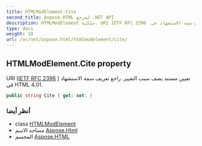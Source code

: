 ```yaml
---
title: HTMLModElement.Cite
second_title: Aspose.HTML لمرجع .NET API
description: HTMLModElement ملكية. URI IETF RFC 2396  تعيين مستند يصف سبب التغيير. راجع تعريف سمة الاستشهاد في HTML 4.01.
type: docs
weight: 10
url: /ar/net/aspose.html/htmlmodelement/cite/
---
```

## HTMLModElement.Cite property

URI [[IETF RFC 2396](http://www.ietf.org/rfc/rfc2396.txt) ] تعيين مستند يصف سبب التغيير. راجع تعريف سمة الاستشهاد في HTML 4.01.

```csharp
public string Cite { get; set; }
```

### أنظر أيضا

* class [HTMLModElement](../)
* مساحة الاسم [Aspose.Html](../../htmlmodelement/)
* المجسم [Aspose.HTML](../../../)


